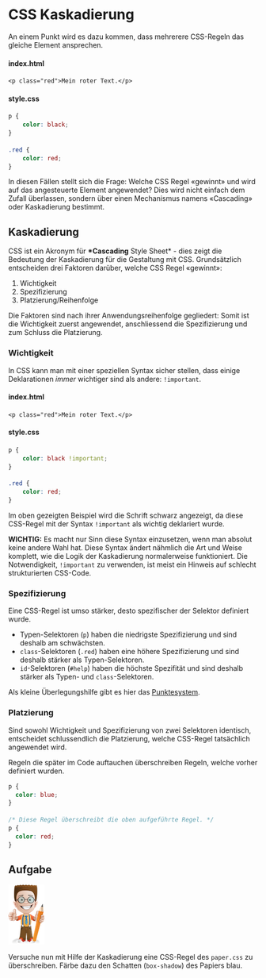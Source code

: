 # CSS Kaskadierung

An einem Punkt wird es dazu kommen, dass mehrerere CSS-Regeln das gleiche Element ansprechen.

#### index.html

```markup
<p class="red">Mein roter Text.</p>
```

#### style.css

```css
p {
    color: black;
}

.red {
    color: red;
}
```

In diesen Fällen stellt sich die Frage: Welche CSS Regel «gewinnt» und wird auf das angesteuerte Element angewendet? Dies wird nicht einfach dem Zufall überlassen, sondern über einen Mechanismus namens «Cascading» oder Kaskadierung bestimmt.

## Kaskadierung

CSS ist ein Akronym für **\*Cascading** Style Sheet\* - dies zeigt die Bedeutung der Kaskadierung für die Gestaltung mit CSS. Grundsätzlich entscheiden drei Faktoren darüber, welche CSS Regel «gewinnt»:

1. Wichtigkeit
2. Spezifizierung
3. Platzierung/Reihenfolge

Die Faktoren sind nach ihrer Anwendungsreihenfolge gegliedert: Somit ist die Wichtigkeit zuerst angewendet, anschliessend die Spezifizierung und zum Schluss die Platzierung.

### Wichtigkeit

In CSS kann man mit einer speziellen Syntax sicher stellen, dass einige Deklarationen _immer_ wichtiger sind als andere: `!important`.

#### index.html

```markup
<p class="red">Mein roter Text.</p>
```

#### style.css

```css
p {
    color: black !important;
}

.red {
    color: red;
}
```

Im oben gezeigten Beispiel wird die Schrift schwarz angezeigt, da diese CSS-Regel mit der Syntax `!important` als wichtig deklariert wurde.

**WICHTIG:** Es macht nur Sinn diese Syntax einzusetzen, wenn man absolut keine andere Wahl hat. Diese Syntax ändert nähmlich die Art und Weise komplett, wie die Logik der Kaskadierung normalerweise funktioniert. Die Notwendigkeit, `!important` zu verwenden, ist meist ein Hinweis auf schlecht strukturierten CSS-Code.

### Spezifizierung

Eine CSS-Regel ist umso stärker, desto spezifischer der Selektor definiert wurde.

* Typen-Selektoren (`p`) haben die niedrigste Spezifizierung und sind deshalb am schwächsten.
* `class`-Selektoren (`.red`) haben eine höhere Spezifizierung und sind deshalb stärker als Typen-Selektoren.
* `id`-Selektoren (`#help`) haben die höchste Spezifität und sind deshalb stärker als Typen- und `class`-Selektoren.

Als kleine Überlegungshilfe gibt es hier das [Punktesystem](https://github.com/johannesE/modul-101/tree/7ef76a9c9f706911092af198dd248f9a2832f329/Tag%201/04%20CSS/05%20Kaskadierung/src/kaskadierung\_spezifikation.pdf).

### Platzierung

Sind sowohl Wichtigkeit und Spezifizierung von zwei Selektoren identisch, entscheidet schlussendlich die Platzierung, welche CSS-Regel tatsächlich angewendet wird.

Regeln die später im Code auftauchen überschreiben Regeln, welche vorher definiert wurden.

```css
p {
  color: blue;
}

/* Diese Regel überschreibt die oben aufgeführte Regel. */
p {
  color: red;
}
```

## Aufgabe

![](../../.gitbook/assets/ralph.png)

Versuche nun mit Hilfe der Kaskadierung eine CSS-Regel des `paper.css` zu überschreiben. Färbe dazu den Schatten (`box-shadow`) des Papiers blau.
